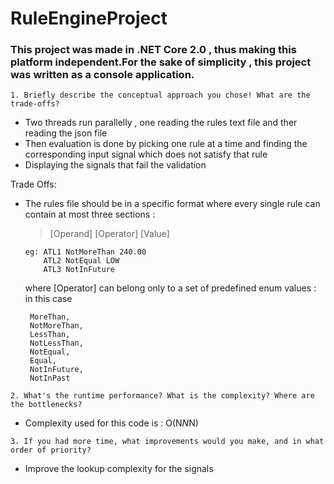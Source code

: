 # RuleEngineProject
### This project was made in .NET Core 2.0 , thus making this platform independent.For the sake of simplicity , this project was written as a console application.

```
1. Briefly describe the conceptual approach you chose! What are the trade-offs?
```
   - Two threads run parallelly , one reading the rules text file and ther reading the json file
   - Then evaluation is done by picking one rule at a time and finding the corresponding input signal which does not satisfy that rule
   - Displaying the signals that fail the validation
   
   Trade Offs:
   - The rules file should be in a specific format where every single rule can contain at most three sections : 
       > [Operand] [Operator] [Value]
       ```
       eg: ATL1 NotMoreThan 240.00
           ATL2 NotEqual LOW 
           ATL3 NotInFuture
       ```
       where [Operator] can belong only to a set of predefined enum values : in this case 
       ```
        MoreThan,
        NotMoreThan,
        LessThan,
        NotLessThan,
        NotEqual,
        Equal,
        NotInFuture,
        NotInPast
      ```
```
2. What's the runtime performance? What is the complexity? Where are the bottlenecks? 
```
   - Complexity used for this code is : O(N*N*N) 
```
3. If you had more time, what improvements would you make, and in what order of priority?
```
   - Improve the lookup complexity for the signals
